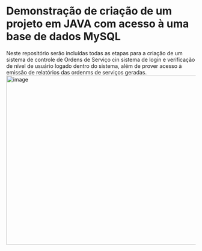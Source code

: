 # Demonstração de criação de um projeto em JAVA com acesso à uma base de dados MySQL
Neste repositório serão incluídas todas as etapas para a criação de um sistema de  controle de Ordens de Serviço cin sistema de login e verificação de nível de usuário logado dentro do sistema, além de prover acesso à emissão de relatórios das ordenms de serviços geradas.
<img width="532" height="451" alt="image" src="https://github.com/user-attachments/assets/3e7937ea-bef1-40a3-9dd9-67d2dcf529bf" />
